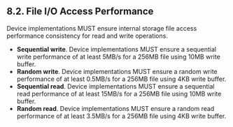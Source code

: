 ## 8.2\. File I/O Access Performance

Device implementations MUST ensure internal storage file access performance
consistency for read and write operations.

*   **Sequential write**. Device implementations MUST ensure a sequential write
performance of at least 5MB/s for a 256MB file using 10MB write buffer.
*   **Random write**. Device implementations MUST ensure a random write
performance of at least 0.5MB/s for a 256MB file using 4KB write buffer.
*   **Sequential read**. Device implementations MUST ensure a sequential read
performance of at least 15MB/s for a 256MB file using 10MB write buffer.
*   **Random read**. Device implementations MUST ensure a random read
performance of at least 3.5MB/s for a 256MB file using 4KB write buffer.

